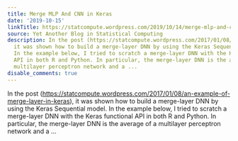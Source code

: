 ```yaml
---
title: Merge MLP And CNN in Keras
date: '2019-10-15'
linkTitle: https://statcompute.wordpress.com/2019/10/14/merge-mlp-and-cnn-in-keras/
source: Yet Another Blog in Statistical Computing
description: In the post (https://statcompute.wordpress.com/2017/01/08/an-example-of-merge-layer-in-keras),
  it was shown how to build a merge-layer DNN by using the Keras Sequential model.
  In the example below, I tried to scratch a merge-layer DNN with the Keras functional
  API in both R and Python. In particular, the merge-layer DNN is the average of a
  multilayer perceptron network and a ...
disable_comments: true
---
```

In the post (https://statcompute.wordpress.com/2017/01/08/an-example-of-merge-layer-in-keras), it was shown how to build a merge-layer DNN by using the Keras Sequential model. In the example below, I tried to scratch a merge-layer DNN with the Keras functional API in both R and Python. In particular, the merge-layer DNN is the average of a multilayer perceptron network and a ...